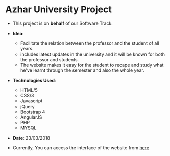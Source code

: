 # Azhar University Project

- This project is on **behalf** of our Software Track.
- **Idea**:
  - Facilitate the relation between the professor and the student of all years.
  - includes latest updates in the university and it will be known for both the professor and students.
  - The website makes it easy for the student to recape and study what he've learnt through the semester and also the whole year.
  
- **Technologies Used**:
  - HTML/5
  - CSS/3
  - Javascript
  - jQuery
  - Bootstrap 4
  - AngularJS
  - PHP 
  - MYSQL
  
- **Date**: 23/03/2018
  
- Currently, You can access the interface of the website from [here](https://azexsoftware.github.io/Azhar-University-Project/)
